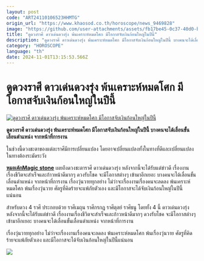 ```yaml
---
layout: post
code: "ART24110106523HHMTG"
origin_url: "https://www.khaosod.co.th/horoscope/news_9469828"
image: "https://github.com/user-attachments/assets/fb17be45-0c37-40d0-b9a2-3e63ec79c204"
title: "ดูดวงราศี ดาวเด่นดวงรุ่ง พ้นเคราะห์หมดโศก มีโอกาสจับเงินก้อนใหญ่ในปีนี้"
description: "ดูดวงราศี ดาวเด่นดวงรุ่ง พ้นเคราะห์หมดโศก มีโอกาสจับเงินก้อนใหญ่ในปีนี้ บางคนจะได้เลื่อนขั้นเลื่อนตำแหน่ง จากหน้าที่การงาน"
category: "HOROSCOPE"
language: "th"
date: 2024-11-01T13:15:53.566Z
---
```


# ดูดวงราศี ดาวเด่นดวงรุ่ง พ้นเคราะห์หมดโศก มีโอกาสจับเงินก้อนใหญ่ในปีนี้

[![ดูดวงราศี ดาวเด่นดวงรุ่ง พ้นเคราะห์หมดโศก มีโอกาสจับเงินก้อนใหญ่ในปีนี้](https://www.khaosod.co.th/wpapp/uploads/2024/10/Horoscope454-1.jpg "ดูดวงราศี ดาวเด่นดวงรุ่ง พ้นเคราะห์หมดโศก มีโอกาสจับเงินก้อนใหญ่ในปีนี้")](https://www.khaosod.co.th/wpapp/uploads/2024/10/Horoscope454-1.jpg)

**ดูดวงราศี ดาวเด่นดวงรุ่ง พ้นเคราะห์หมดโศก มีโอกาสจับเงินก้อนใหญ่ในปีนี้ บางคนจะได้เลื่อนขั้นเลื่อนตำแหน่ง จากหน้าที่การงาน**

ในช่วงนี้ดวงชะตาของแต่ละราศีมีการเปลี่ยนแปลง โดยอาจเปลี่ยนแปลงทั้งในทางที่ดีและเปลี่ยนแปลงในทางต้องระมัดระวัง

[**หมอเค้กMagic stone**](https://www.facebook.com/profile.php?id=100051797958603) เผยถึงดวงชะตาราศี ดาวเด่นดวงรุ่ง หลังจากนี้จะได้รับแต่ข่าวดี เรื่องงานเรื่องชีวิตจะสำเร็จและก้าวหน้าดีมากๆ ดวงรับโชค จะมีโอกาสต่างๆ เข้ามาอีกเยอะ บางคนจะได้เลื่อนขั้นเลื่อนตำแหน่ง จากหน้าที่การงาน เรื่องวุ่นวายทุกอย่าง ไม่ว่าจะเรื่องงานเรื่องคนจะลดลง พ้นเคราะห์หมดโศก พ้นเรื่องวุ่นวาย ศัตรูที่คิดร้ายจะแพ้ภัยตัวเอง และมีโอกาสจะได้จับเงินก้อนใหญ่ในปีนี้แน่นอน

สำหรับดวง 4 ราศี ประกอบด้วย ราศีเมถุน ราศีกรกฎ ราศีตุลย์ ราศีธนู โดยทั้ง 4 นี้ ดาวเด่นดวงรุ่ง หลังจากนี้จะได้รับแต่ข่าวดี เรื่องงานเรื่องชีวิตจะสำเร็จและก้าวหน้าดีมากๆ ดวงรับโชค จะมีโอกาสต่างๆ เข้ามาอีกเยอะ บางคนจะได้เลื่อนขั้นเลื่อนตำแหน่ง จากหน้าที่การงาน

เรื่องวุ่นวายทุกอย่าง ไม่ว่าจะเรื่องงานเรื่องคนจะลดลง พ้นเคราะห์หมดโศก พ้นเรื่องวุ่นวาย ศัตรูที่คิดร้ายจะแพ้ภัยตัวเอง และมีโอกาสจะได้จับเงินก้อนใหญ่ในปีนี้แน่นอน

[![](https://www.khaosod.co.th/wpapp/uploads/2024/10/Horoscope454-3.jpg)](https://www.khaosod.co.th/wpapp/uploads/2024/10/Horoscope454-3.jpg)